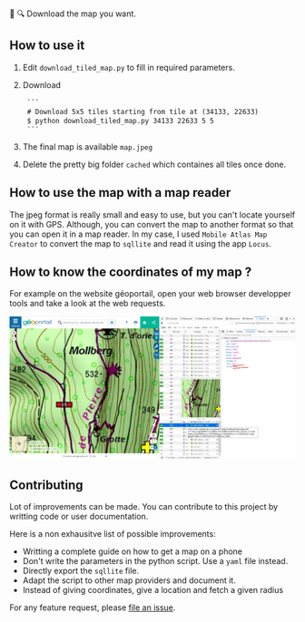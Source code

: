 :sunrise_over_mountains: :mag: Download the map you want.

## How to use it

1. Edit `download_tiled_map.py` to fill in required parameters.
2. Download

        ```
        # Download 5x5 tiles starting from tile at (34133, 22633)
        $ python download_tiled_map.py 34133 22633 5 5
        ```
3. The final map is available `map.jpeg`        
4. Delete the pretty big folder `cached` which containes all tiles once done.

## How to use the map with a map reader

The jpeg format is really small and easy to use, but you can't locate yourself on it with GPS. Although, you can convert the map to another format so that you can open it in a map reader. In my case, I used `Mobile Atlas Map Creator` to convert the map to `sqllite` and read it using the app `Locus`.

## How to know the coordinates of my map ?

For example on the website géoportail, open your web browser developper tools and take a look at the web requests.

![](screenshot.jpg)

## Contributing

Lot of improvements can be made. You can contribute to this project by writting code or user documentation. 

Here is a non exhausitve list of possible improvements:
- Writting a complete guide on how to get a map on a phone
- Don't write the parameters in the python script. Use a `yaml` file instead.
- Directly export the `sqllite` file.
- Adapt the script to other map providers and document it.
- Instead of giving coordinates, give a location and fetch a given radius

For any feature request, please [file an issue](https://github.com/oktomus/py-map-fetcher/issues/new).
